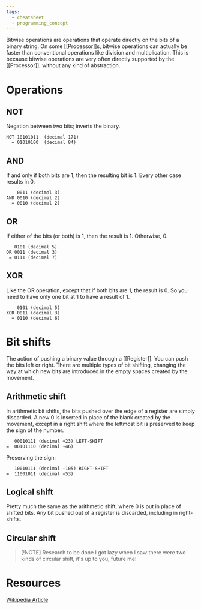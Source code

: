 ```yaml
---
tags:
  - cheatsheet
  - programming_concept
---
```

Bitwise operations are operations that operate directly on the bits of a binary string.
On some [[Processor]]s, bitwise operations can actually be faster than conventional operations like division and multiplication.
This is because bitwise operations are very often directly supported by the [[Processor]], without any kind of abstraction.
# Operations
## NOT
Negation between two bits; inverts the binary.
```
NOT 10101011  (decimal 171)
  = 01010100  (decimal 84)
```
## AND
If and only if both bits are 1, then the resulting bit is 1. Every other case results in 0.
```
    0011 (decimal 3)
AND 0010 (decimal 2)
  = 0010 (decimal 2)
```
## OR
If either of the bits (or both) is 1, then the result is 1. Otherwise, 0.
```
   0101 (decimal 5)
OR 0011 (decimal 3)
 = 0111 (decimal 7)
```
## XOR
Like the OR operation, except that if both bits are 1, the result is 0. So you need to have only one bit at 1 to have a result of 1.
```
    0101 (decimal 5)
XOR 0011 (decimal 3)
  = 0110 (decimal 6)
```
# Bit shifts
The action of pushing a binary value through a [[Register]]. You can push the bits left or right.
There are multiple types of bit shifting, changing the way at which new bits are introduced in the empty spaces created by the movement.
## Arithmetic shift
In arithmetic bit shifts, the bits pushed over the edge of a register are simply discarded. A new 0 is inserted in place of the blank created by the movement, except in a right shift where the leftmost bit is preserved to keep the sign of the number.
```
   00010111 (decimal +23) LEFT-SHIFT
=  00101110 (decimal +46)
```
Preserving the sign:
```
   10010111 (decimal −105) RIGHT-SHIFT
=  11001011 (decimal −53)
```
## Logical shift
Pretty much the same as the arithmetic shift, where 0 is put in place of shifted bits. Any bit pushed out of a register is discarded, including in right-shifts.
## Circular shift

> [!NOTE] Research to be done
> I got lazy when I saw there were two kinds of circular shift, it's up to you, future me!

# Resources
[Wikipedia Article](https://en.wikipedia.org/wiki/Bitwise_operation)
